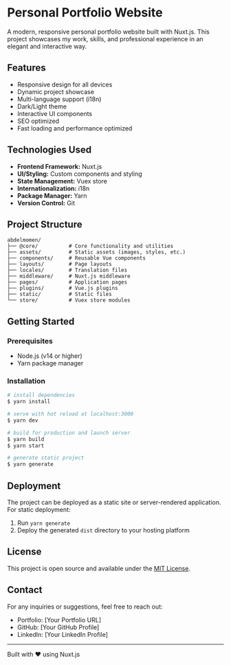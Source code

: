 # Personal Portfolio Website

A modern, responsive personal portfolio website built with Nuxt.js. This project showcases my work, skills, and professional experience in an elegant and interactive way.

## Features

- Responsive design for all devices
- Dynamic project showcase
- Multi-language support (i18n)
- Dark/Light theme
- Interactive UI components
- SEO optimized
- Fast loading and performance optimized

## Technologies Used

- **Frontend Framework:** Nuxt.js
- **UI/Styling:** Custom components and styling
- **State Management:** Vuex store
- **Internationalization:** i18n
- **Package Manager:** Yarn
- **Version Control:** Git

## Project Structure

```
abdelmomen/
├── @core/          # Core functionality and utilities
├── assets/         # Static assets (images, styles, etc.)
├── components/     # Reusable Vue components
├── layouts/        # Page layouts
├── locales/        # Translation files
├── middleware/     # Nuxt.js middleware
├── pages/          # Application pages
├── plugins/        # Vue.js plugins
├── static/         # Static files
└── store/          # Vuex store modules
```

## Getting Started

### Prerequisites

- Node.js (v14 or higher)
- Yarn package manager

### Installation

```bash
# install dependencies
$ yarn install

# serve with hot reload at localhost:3000
$ yarn dev

# build for production and launch server
$ yarn build
$ yarn start

# generate static project
$ yarn generate
```

## Deployment

The project can be deployed as a static site or server-rendered application. For static deployment:

1. Run `yarn generate`
2. Deploy the generated `dist` directory to your hosting platform

## License

This project is open source and available under the [MIT License](LICENSE).

## Contact

For any inquiries or suggestions, feel free to reach out:

- Portfolio: [Your Portfolio URL]
- GitHub: [Your GitHub Profile]
- LinkedIn: [Your LinkedIn Profile]

---
Built with ❤️ using Nuxt.js

